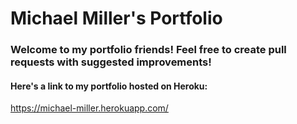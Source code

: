 # Michael Miller's Portfolio

### Welcome to my portfolio friends! Feel free to create pull requests with suggested improvements!

#### Here's a link to my portfolio hosted on Heroku:
https://michael-miller.herokuapp.com/  
